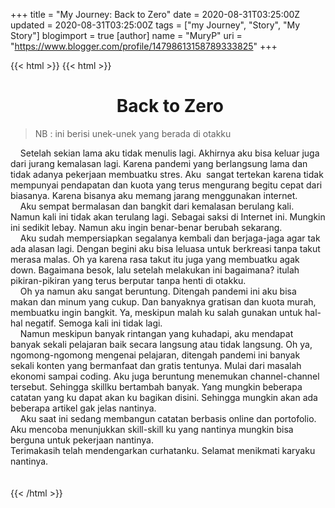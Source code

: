 +++
title = "My Journey: Back to Zero"
date = 2020-08-31T03:25:00Z
updated = 2020-08-31T03:25:00Z
tags = ["my Journey", "Story", "My Story"]
blogimport = true 
[author]
	name = "MuryP"
	uri = "https://www.blogger.com/profile/14798613158789333825"
+++

{{< html >}}
{{< html >}}
<h1 style="text-align: center;">&nbsp;Back to Zero</h1><blockquote><div>NB : ini berisi unek-unek yang berada di otakku</div></blockquote><div><span>&nbsp; &nbsp; Setelah sekian lama aku tidak menulis lagi. Akhirnya aku bisa keluar juga dari jurang kemalasan lagi. Karena pandemi yang berlangsung lama dan tidak adanya pekerjaan membuatku stres. Aku&nbsp; sangat tertekan karena tidak mempunyai pendapatan dan kuota yang terus mengurang begitu cepat dari biasanya. Karena bisanya aku memang jarang menggunakan internet.</span><br /></div><div><span><span>&nbsp; &nbsp; Aku sempat bermalasan dan bangkit dari kemalasan berulang kali. Namun kali ini tidak akan terulang lagi. Sebagai saksi di Internet ini. Mungkin ini sedikit lebay. Namun aku ingin benar-benar berubah sekarang.&nbsp;</span><br /></span></div><div><span>&nbsp; &nbsp; Aku sudah mempersiapkan segalanya kembali dan berjaga-jaga agar tak ada alasan lagi. Dengan begini aku bisa leluasa untuk berkreasi tanpa takut merasa malas. Oh ya karena rasa takut itu juga yang membuatku agak down. Bagaimana besok, lalu setelah melakukan ini bagaimana? itulah pikiran-pikiran yang terus berputar tanpa henti di otakku.&nbsp;</span></div><div><span><span>&nbsp;&nbsp; &nbsp;</span>Oh ya namun aku sangat beruntung. Ditengah pandemi ini aku bisa makan dan minum yang cukup. Dan banyaknya gratisan dan kuota murah, membuatku ingin bangkit. Ya, meskipun malah ku salah gunakan untuk hal-hal negatif. Semoga kali ini tidak lagi.</span></div><div><span><span>&nbsp; &nbsp; Namun meskipun banyak rintangan yang kuhadapi, aku mendapat banyak sekali pelajaran baik secara langsung atau tidak langsung. Oh ya, ngomong-ngomong mengenai pelajaran, ditengah pandemi ini banyak sekali konten yang bermanfaat dan gratis tentunya. Mulai dari masalah ekonomi sampai coding. Aku juga beruntung menemukan channel-channel tersebut. Sehingga skillku bertambah banyak. Yang mungkin beberapa catatan yang ku dapat akan ku bagikan disini. Sehingga mungkin akan ada beberapa artikel gak jelas nantinya.&nbsp;</span><br /></span></div><div><span><span><span>&nbsp;&nbsp; &nbsp;</span>Aku saat ini sedang membangun catatan berbasis online dan portofolio. Aku mencoba menunjukkan skill-skill ku yang nantinya mungkin bisa berguna untuk pekerjaan nantinya.</span></span></div><div><span><span>Terimakasih telah mendengarkan curhatanku. Selamat menikmati karyaku nantinya.</span></span></div><div><span><br /></span></div><div><br /></div>
{{< /html >}}
